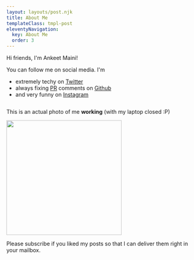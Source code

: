 ```yaml
---
layout: layouts/post.njk
title: About Me
templateClass: tmpl-post
eleventyNavigation:
  key: About Me
  order: 3
---
```


Hi friends, I'm Ankeet Maini!

You can follow me on social media. I'm

- extremely techy on [Twitter](https://twitter.com/ankeetmaini)
- always fixing [PR](https://twitter.com/ankeetmaini/status/1285994292666871814) comments on [Github](https://github.com/ankeetmaini/)
- and very funny on [Instagram](https://www.instagram.com/ankeetmaini/)

<div class="warning" style="display: inline-block">

This is an actual photo of me **working** (with my laptop closed :P)

<img src="https://i.postimg.cc/d1BW5vfc/88162524-3204996546198141-8798735926738611070-n.jpg" width="300px">
</div>

Please subscribe if you liked my posts so that I can deliver them right in your mailbox.
